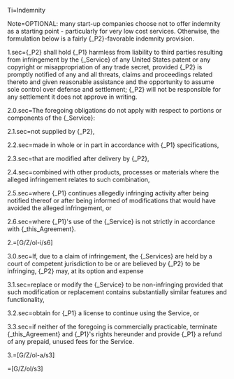 Ti=Indemnity

Note=OPTIONAL: many start-up companies choose not to offer indemnity as a starting point - particularly for very low cost services. Otherwise, the formulation below is a fairly {_P2}-favorable indemnity provision.

1.sec={_P2} shall hold {_P1} harmless from liability to third parties resulting from infringement by the {_Service} of any United States patent or any copyright or misappropriation of any trade secret, provided {_P2} is promptly notified of any and all threats, claims and proceedings related thereto and given reasonable assistance and the opportunity to assume sole control over defense and settlement; {_P2} will not be responsible for any settlement it does not approve in writing.

2.0.sec=The foregoing obligations do not apply with respect to portions or components of the {_Service}: 

2.1.sec=not supplied by {_P2},

2.2.sec=made in whole or in part in accordance with {_P1} specifications,

2.3.sec=that are modified after delivery by {_P2},

2.4.sec=combined with other products, processes or materials where the alleged infringement relates to such combination,

2.5.sec=where {_P1} continues allegedly infringing activity after being notified thereof or after being informed of modifications that would have avoided the alleged infringement, or

2.6.sec=where {_P1}'s use of the {_Service} is not strictly in accordance with {_this_Agreement}.  

2.=[G/Z/ol-i/s6]

3.0.sec=If, due to a claim of infringement, the {_Services} are held by a court of competent jurisdiction to be or are believed by {_P2} to be infringing, {_P2} may, at its option and expense

3.1.sec=replace or modify the {_Service} to be non-infringing provided that such modification or replacement contains substantially similar features and functionality,

3.2.sec=obtain for {_P1} a license to continue using the Service, or

3.3.sec=if neither of the foregoing is commercially practicable, terminate {_this_Agreement} and {_P1}'s rights hereunder and provide {_P1} a refund of any prepaid, unused fees for the Service.

3.=[G/Z/ol-a/s3]

=[G/Z/ol/s3]
